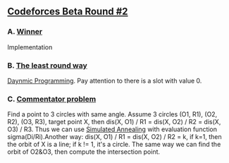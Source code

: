 ## [Codeforces Beta Round #2](http://www.codeforces.com/contest/2)

### A. [Winner](http://www.codeforces.com/contest/2/problem/A)
Implementation

### B. [The least round way](http://www.codeforces.com/contest/2/problem/B)
[Daynmic Programming](http://en.wikipedia.org/wiki/Dynamic_programming). Pay attention to there is a slot with value 0.

### C. [Commentator problem](http://www.codeforces.com/contest/2/problem/C)
Find a point to 3 circles with same angle.
Assume 3 circles (O1, R1), (O2, R2), (O3, R3), target point X, then dis(X, O1) / R1 = dis(X, O2) / R2 = dis(X, O3) / R3. Thus we can use [Simulated Annealing](http://en.wikipedia.org/wiki/Simulated_annealing) with evaluation function sigma(Di/Ri).Another way: dis(X, O1) / R1 = dis(X, O2) / R2 = k, if k=1, then the orbit of X is a line; if k != 1, it's a circle. The same way we can find the orbit of O2&O3, then compute the intersection point.

